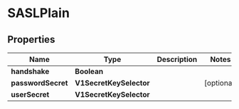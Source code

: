 

# SASLPlain


## Properties

Name | Type | Description | Notes
------------ | ------------- | ------------- | -------------
**handshake** | **Boolean** |  | 
**passwordSecret** | **V1SecretKeySelector** |  |  [optional]
**userSecret** | **V1SecretKeySelector** |  | 



